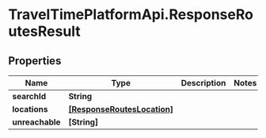 # TravelTimePlatformApi.ResponseRoutesResult

## Properties

Name | Type | Description | Notes
------------ | ------------- | ------------- | -------------
**searchId** | **String** |  | 
**locations** | [**[ResponseRoutesLocation]**](ResponseRoutesLocation.md) |  | 
**unreachable** | **[String]** |  | 


